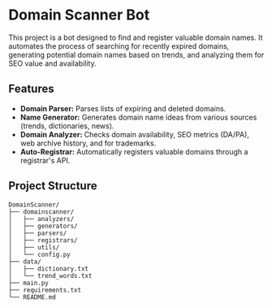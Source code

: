 # Domain Scanner Bot

This project is a bot designed to find and register valuable domain names. It automates the process of searching for recently expired domains, generating potential domain names based on trends, and analyzing them for SEO value and availability.

## Features

- **Domain Parser:** Parses lists of expiring and deleted domains.
- **Name Generator:** Generates domain name ideas from various sources (trends, dictionaries, news).
- **Domain Analyzer:** Checks domain availability, SEO metrics (DA/PA), web archive history, and for trademarks.
- **Auto-Registrar:** Automatically registers valuable domains through a registrar's API.

## Project Structure

```
DomainScanner/
├── domainscanner/
│   ├── analyzers/
│   ├── generators/
│   ├── parsers/
│   ├── registrars/
│   ├── utils/
│   └── config.py
├── data/
│   ├── dictionary.txt
│   └── trend_words.txt
├── main.py
├── requirements.txt
└── README.md
``` 